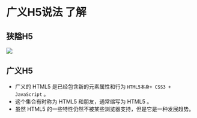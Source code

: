 

# 广义H5说法 了解



## 狭隘H5

![](http://images.newstar.net.cn/sally-imgs%E5%B9%BF%E4%B9%89H5.png)





## 广义H5

- 广义的 HTML5 是已经包含新的元素属性和行为 `HTML5本身+ CSS3 + JavaScript` 。
- 这个集合有时称为 HTML5 和朋友，通常缩写为 HTML5 。
- 虽然 HTML5 的一些特性仍然不被某些浏览器支持，但是它是一种发展趋势。

